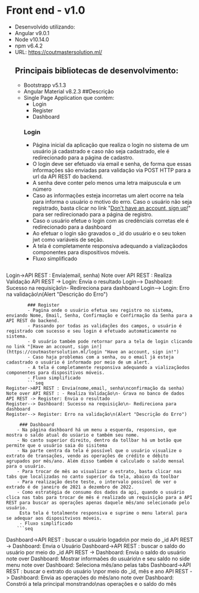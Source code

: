 # Front end - v1.0
- Desenvolvido utilizando:
-  Angular v9.0.1
- Node v10.14.0
- npm v6.4.2
- URL: https://coutmastersolution.ml/
  ## Principais bibliotecas de desenvolvimento:
   - Bootstrapp v5.1.3
   - Angular Material v8.2.3
   ##Descrição
    - Single Page Application que contém:
		- Login
		- Register
		- Dashboard
 		### Login
		- Página inicial da aplicação que realiza o login no sistema de um usuário já cadastrado e caso não seja cadastrado, ele é redirecionado para a página de cadastro.
		- O login deve ser efetuado via email e senha, de forma que essas informações são enviadas para validação via POST HTTP para a url da API REST do backend.
		- A senha deve conter pelo menos uma letra maipuscula e um número
		- Caso as informações esteja incorretas um alert ocorre na tela para informa o usuário o motivo do erro.
		Caso o usuário não seja registrado, basta clicar no link "[Don't have an account, sign up!](https://coutmastersolution.ml/register "Don't have an account, sign up!")" para ser redirecionado para a página de registro.
		- Caso o usuário efetue o login com as credênciais corretas ele é redirecionado para a dashboard
		- Ao efetuar o login são gravados o _id do usuário e o seu token jwt como variáveis de seção.
		- A tela é completamente responsiva adequando a vializaçãodos componentes para dispositivos móveis.
		- Fluxo simplificado
		```seq
Login->API REST : Envia(email, senha) 
Note over API REST : Realiza Validação
API REST -> Login: Envia o resultado
Login--> Dashboard: Sucesso na requisição\n- Redireciona para dashboard
Login--> Login: Erro na validação\n(Alert "Descrição do Erro")
```
 		### Register
		- Pagina onde o usuário efetua seu registro no sistema, enviando Nome, Email, Senha, Confirmação e Confirmação da Senha para a API REST do backend.
		- Passando por todas as validações dos campos, o usuário é registrado com sucesso e seu login é efetuado automaticamente no sistema.
		- O usuário também pode retornar para a tela de login clicando no link "[Have an account, sign in!](https://coutmastersolution.ml/login "Have an account, sign in!")
		- Caso haja problemas com a senha, ou o email já esteja cadastrado o usuário é informado por meio de um alert.
		- A tela é completamente responsiva adequando a vializaçãodos componentes para dispositivos móveis.
		- Fluxo simplificado
		```seq
Register->API REST : Envia(nome,email, senha\nconfirmação da senha) 
Note over API REST : - Realiza Validação\n- Grava no banco de dados
API REST -> Register: Envia o resultado
Register--> Dashboard: Sucesso na requisição\n- Redireciona para dashboard
Register--> Register: Erro na validação\n(Alert "Descrição do Erro")
```
		 ### Dashboard
		- Na página dashboard há um menu a esquerda, responsivo, que mostra o saldo atual do usúario e também seu nome.
		- No canto superior direito, dentro da tollbar há um botão que permite que o usuário saia do sisitema
		- Na parte centra da tela é possível que o usuário visualize o extrato de transações, vendo as operações de crédito e débito agrupados por mês/ano. Além disso também é calculado o saldo mensal para o usuário.
		- Para trocar de mês ao visualizar o estrato, basta clicar nas tabs que localizadas no canto superior da tela, abaixo da toolbar
		- Para realização deste teste, o intervalo possível de ver o extrado é de janeiro de 2021 a dezembro de 2022.
		- Como estratégia de consumo dos dados da api, quando o usuário clica nas tabs para trocar de mês é realizado um requisição para a API REST para buscar as operações apenas daquele mês/ano selecionado pelo usuário.
		 Esta tela é totalmente responsiva e suprime o menu lateral para se adequar aos dispositvivos móveis.
		 - Fluxo simplificado
		```seq
Dashboard->API REST : buscar o usuário logado\n por meio do _id 
API REST -> Dashboard: Envia o Usuário
Dashboard->API REST : buscar o saldo do usuário por meio do  _id 
API REST -> Dashboard: Envia o saldo do usuário
note over Dashboard: Mostrar informaões do usuário\n e seu saldo no side menu
note over Dashboard: Seleciona mês/ano pelas tabs
Dashboard->API REST : buscar o extrato do usuário \npor meio do  _id, mês e ano 
API REST -> Dashboard: Envia as operações do mês/ano
note over Dashboard: Constrói a tela principal monstrando\nas operações e o saldo do mês
```
